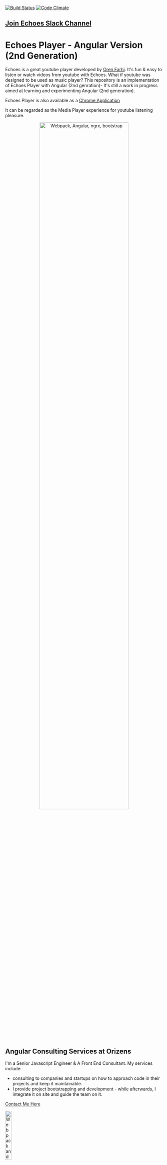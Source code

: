 [![Build Status](https://travis-ci.org/orizens/echoes-player.svg?branch=master)](https://travis-ci.org/orizens/echoes-player) [![Code Climate](https://codeclimate.com/github/orizens/echoes-player/badges/gpa.svg)](https://codeclimate.com/github/orizens/echoes-player)

## [Join Echoes Slack Channel](https://join.slack.com/t/echoesplayer/shared_invite/enQtMzcwMDI4OTI3MjAzLTljZDI3YTA2OGY2ZWY1NTg2M2RmN2UyZGIxOTI4Y2IwMGI4Mzg5MWFlZTZhYTQzZWI5NDVjMGE3ZTQ5OTJjNDA)

# Echoes Player - Angular Version (2nd Generation)

Echoes is a great youtube player developed by [Oren Farhi](http://orizens.com).
It's fun & easy to listen or watch videos from youtube with Echoes.
What if youtube was designed to be used as music player?
This repository is an implementation of Echoes Player with Angular (2nd genration)- It's still a work in progress aimed at learning and experimenting Angular (2nd generation).

Echoes Player is also available as a [Chrome Application](https://chrome.google.com/webstore/detail/echoes-player/aaenpaopfebcmdaegggjbkhaedlbbkde)

It can be regarded as the Media Player experience for youtube listening pleasure.

<p align="center">
  <a href="http://echoesplayer.com" target="_blank">
    <img src="https://user-images.githubusercontent.com/878660/53698116-72b76d80-3da6-11e9-82be-f185c1951cf9.png" alt="Webpack, Angular, ngrx, bootstrap" width="75%"/>
  </a>
</p>

## Angular Consulting Services at Orizens

I'm a Senior Javascript Engineer & A Front End Consultant.
My services include:

* consulting to companies and startups on how to approach code in their projects and keep it maintainable.
* I provide project bootstrapping and development - while afterwards, I integrate it on site and guide the team on it.

[Contact Me Here](http://orizens.com/contact)

  <a href="http://orizens.com" target="_blank">
    <img src="https://cloud.githubusercontent.com/assets/878660/23353771/d0adbd12-fcd6-11e6-96be-7a236f8819d9.png" alt="Webpack and Angular" width="20%"/>
  </a>

# Tech Stack

## Included @ngrx solutions:

* [ngrx/store](https://github.com/ngrx/platform/blob/master/docs/store/README.md) - State Management a la "[Redux](https://github.com/reactjs/redux)" based on RxJs
* [ngrx/effects](https://github.com/ngrx/platform/blob/master/docs/effects/README.md) - Side Effects layer for ngrx/store
* ~[ngrx/router-store](https://github.com/ngrx/platform/blob/master/docs/router-store/README.md) - Bindings to connect the Angular Router to @ngrx/store~
* [ngrx-store-localstorage](https://github.com/btroncone/ngrx-store-localstorage) - local sotrage support for ngrx/store
* [ngrx/store-devtools](https://github.com/ngrx/platform/blob/master/docs/store-devtools/README.md) - a connector to [redux devtool](https://chrome.google.com/webstore/detail/redux-devtools/lmhkpmbekcpmknklioeibfkpmmfibljd?hl=en-US) for chrome

## Included Technologies & Libraries

* [Angular](http://angular.io)
* [Angular CLI](https://cli.angular.io/)
* [@ngrx Platform](https://github.com/ngrx/platform)
* Bootstrap v3.x (SASS, selected modules)
* Typescript (latest)
* ECMAscript latest

# EchoesPlayer

This project was generated with [Angular CLI](https://github.com/angular/angular-cli)

## Development server

Run `npm start` for a dev server. Navigate to `http://localhost:4200/`. The app will automatically reload if you change any of the source files.

## Code scaffolding

Run `ng generate component component-name` to generate a new component. You can also use `ng generate directive/pipe/service/class/module`.

## Build

Run `npm run build` to build the project. The build artifacts will be stored in the `dist/` directory. Use the `-prod` flag for a production build.

### Build for Production

Run `npm run build:prod` to build the project minified for production with AOT.

## Configure api keys

Echoes use environment variables to integrate Google Analytics, youtube data api key and youtube client id for authorization.
These defiend as template variables, and are replaced after a successfull build with build-env.js.

### Youtube Keys

Generate your own keys via [google's console](https://console.cloud.google.com/apis/credentials)
Required Keys are:  
`API Key`  
`OAuth client ID`

### Analytics Key (Optional)

The key is the project ID usually can be retreived from the analytics Admin interface. it exist as part of the "script" to paste in your html file.

## Running unit tests

Run `npm test` to execute the unit tests via [Karma](https://karma-runner.github.io).  
Run `npm run test:ci` to execute the unit tests only **Once**

## Running end-to-end tests

Run `npm run e2e` to execute the end-to-end tests via [Protractor](http://www.protractortest.org/).
Before running the tests make sure you are serving the app via `ng serve`.

## Further help

To get more help on the Angular CLI use `ng help` or go check out the [Angular CLI README](https://github.com/angular/angular-cli/blob/master/README.md).

# Bundle analyze explorer

[look at issue](https://github.com/angular/angular-cli/issues/4172)

1.  make sure `npm i source-map-explorer -g`
1.  `ng build --prod --aot --sm` (the sourcemap is for later steps)
1.  `cd dist && source-map-explorer A-FILE-WITH-HASH.js`
